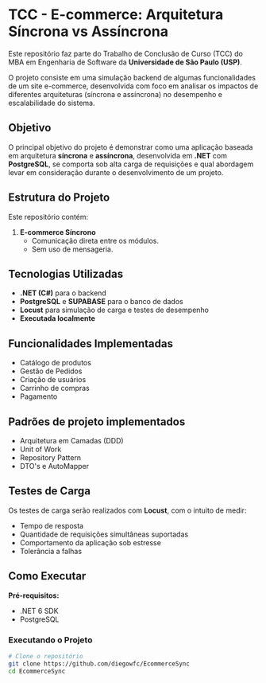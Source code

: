 # TCC - E-commerce: Arquitetura Síncrona vs Assíncrona

Este repositório faz parte do Trabalho de Conclusão de Curso (TCC) do MBA em Engenharia de Software da **Universidade de São Paulo (USP)**.

O projeto consiste em uma simulação backend de algumas funcionalidades de um site e-commerce, desenvolvida com foco em analisar os impactos de diferentes arquiteturas (síncrona e assíncrona) no desempenho e escalabilidade do sistema.

## Objetivo

O principal objetivo do projeto é demonstrar como uma aplicação baseada em arquitetura **síncrona** e **assíncrona**, desenvolvida em **.NET** com **PostgreSQL**, se comporta sob alta carga de requisições e qual abordagem levar em consideração durante o desenvolvimento de um projeto.

## Estrutura do Projeto

Este repositório contém:

1. **E-commerce Síncrono**
   - Comunicação direta entre os módulos.
   - Sem uso de mensageria.

## Tecnologias Utilizadas

- **.NET (C#)** para o backend
- **PostgreSQL** e **SUPABASE** para o banco de dados
- **Locust** para simulação de carga e testes de desempenho
- **Executada localmente**

## Funcionalidades Implementadas

- Catálogo de produtos
- Gestão de Pedidos
- Criação de usuários
- Carrinho de compras
- Pagamento

## Padrões de projeto implementados
-  Arquitetura em Camadas (DDD)
-  Unit of Work
-  Repository Pattern
-  DTO's e AutoMapper

## Testes de Carga

Os testes de carga serão realizados com **Locust**, com o intuito de medir:

- Tempo de resposta
- Quantidade de requisições simultâneas suportadas
- Comportamento da aplicação sob estresse
- Tolerância a falhas

## Como Executar

**Pré-requisitos:**

- .NET 6 SDK
- PostgreSQL

### Executando o Projeto

```bash
# Clone o repositório
git clone https://github.com/diegowfc/EcommerceSync
cd EcommerceSync

